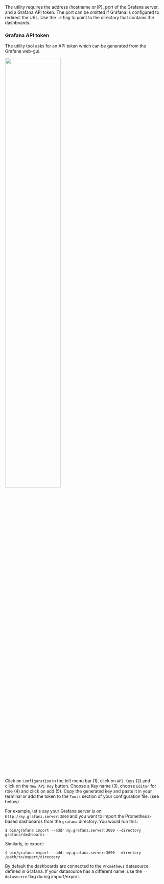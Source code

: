  The utility requires the address (hostname or IP), port of the Grafana server, and a Grafana API token. The port can be omitted if Grafana is configured to redirect the URL. Use the `-d` flag to point to the directory that contains the dashboards.

### Grafana API token

The utility tool asks for an API token which can be generated from the Grafana web-gui.

<img src="grafana_api.png" width="60%" align="center">

Click on `Configuration` in the left menu bar (1), click on `API Keys` (2) and click on the `New API Key` button. Choose a Key name (3), choose `Editor` for role (4) and click on add (5). Copy the generated key and paste it in your terminal or add the token to the `Tools` section of your configuration file. (see below)

For example, let's say your Grafana server is on `http://my.grafana.server:3000` and you want to import the Prometheus-based dashboards from the `grafana` directory. You would run this:

```
$ bin/grafana import --addr my.grafana.server:3000 --directory grafana/dashboards
```

Similarly, to export:
```
$ bin/grafana export --addr my.grafana.server:3000 --directory /path/to/export/directory
```

By default the dashboards are connected to the `Prometheus` datasource defined in Grafana. If your datasource has a different name, use the `--datasource` flag during import/export.
